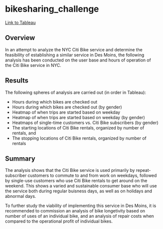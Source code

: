 # bikesharing_challenge
[Link to Tableau](https://public.tableau.com/app/profile/anton.zatserklyaniy/viz/bikesharing_challenge_16628395578050/Story1?publish=yes)
## Overview
In an attempt to analyze the NYC Citi Bike service and determine the feasibility of establishing a similar service in Des Moins, the following analysis has been conducted on the user base and hours of operation of the Citi Bike service in NYC.
## Results
The following spheres of analysis are carried out (in order in Tableau):
- Hours during which bikes are checked out
- Hours during which bikes are checked out (by gender)
- Heatmap of when trips are started based on weekday
- Heatmap of when trips are started based on weekday (by gender)
- Heatmaps of single-time customers vs. Citi Bike subscribers (by gender)
- The starting locations of Citi Bike rentals, organized by number of rentals, and 
- The stopping locations of Citi Bike rentals, organized by number of rentals
## Summary
The analysis shows that the Citi Bike service is used primarily by repeat-subscriber customers to commute to and from work on weekdays, followed by single-use customers who use Citi Bike rentals to get around on the weekend. This shows a varied and sustainable consumer base who will use the service both during regular buisness days, as well as on holidays and abnormal days. 

To further study the viability of implementing this service in Des Moins, it is recommended to commission an analysis of bike longetivity based on number of uses of an individual bike, and an analysis of repair costs when compared to the operational profit of individual bikes.